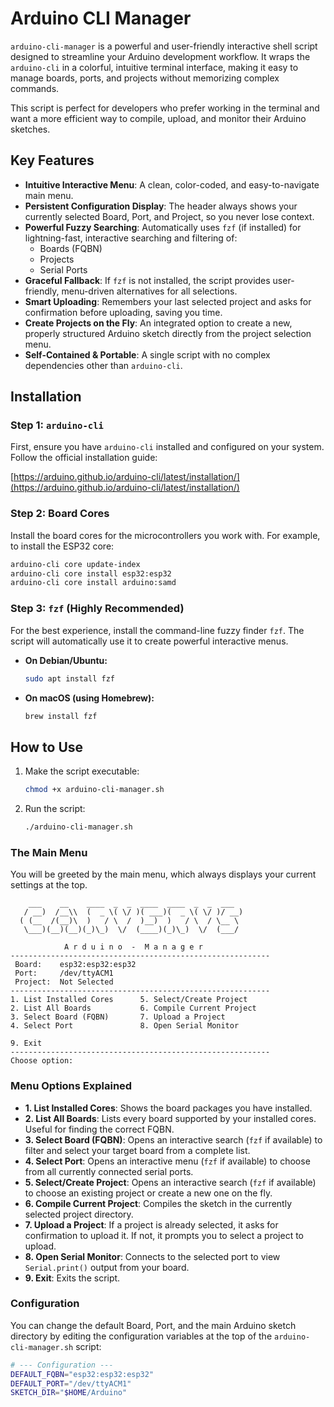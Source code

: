 # Arduino CLI Manager

`arduino-cli-manager` is a powerful and user-friendly interactive shell script designed to streamline your Arduino development workflow. It wraps the `arduino-cli` in a colorful, intuitive terminal interface, making it easy to manage boards, ports, and projects without memorizing complex commands.

This script is perfect for developers who prefer working in the terminal and want a more efficient way to compile, upload, and monitor their Arduino sketches.

## Key Features

- **Intuitive Interactive Menu**: A clean, color-coded, and easy-to-navigate main menu.
- **Persistent Configuration Display**: The header always shows your currently selected Board, Port, and Project, so you never lose context.
- **Powerful Fuzzy Searching**: Automatically uses `fzf` (if installed) for lightning-fast, interactive searching and filtering of:
  - Boards (FQBN)
  - Projects
  - Serial Ports
- **Graceful Fallback**: If `fzf` is not installed, the script provides user-friendly, menu-driven alternatives for all selections.
- **Smart Uploading**: Remembers your last selected project and asks for confirmation before uploading, saving you time.
- **Create Projects on the Fly**: An integrated option to create a new, properly structured Arduino sketch directly from the project selection menu.
- **Self-Contained & Portable**: A single script with no complex dependencies other than `arduino-cli`.

## Installation

### Step 1: `arduino-cli`

First, ensure you have `arduino-cli` installed and configured on your system. Follow the official installation guide:

[https://arduino.github.io/arduino-cli/latest/installation/](https://arduino.github.io/arduino-cli/latest/installation/)

### Step 2: Board Cores

Install the board cores for the microcontrollers you work with. For example, to install the ESP32 core:

```bash
arduino-cli core update-index
arduino-cli core install esp32:esp32
arduino-cli core install arduino:samd
```

### Step 3: `fzf` (Highly Recommended)

For the best experience, install the command-line fuzzy finder `fzf`. The script will automatically use it to create powerful interactive menus.

- **On Debian/Ubuntu:**
  ```bash
  sudo apt install fzf
  ```
- **On macOS (using Homebrew):**
  ```bash
  brew install fzf
  ```

## How to Use

1.  Make the script executable:
    ```bash
    chmod +x arduino-cli-manager.sh
    ```
2.  Run the script:
    ```bash
    ./arduino-cli-manager.sh
    ```

### The Main Menu

You will be greeted by the main menu, which always displays your current settings at the top.

```
    ___    __    ____  _  _  ____  ____  _  _  ___ 
   / __)  /__\\  (  _ \( \/ )( ___)(  _ \( \/ )/ __)
  ( (__  /(__)\  )   / \  /  )__)  )   / \  / \__ \ 
   \___)(__)(__)(_)\_)  \/  (____)(_)\_)  \/  (___/

            A r d u i n o  -  M a n a g e r
----------------------------------------------------------
 Board:    esp32:esp32:esp32 
 Port:     /dev/ttyACM1
 Project:  Not Selected
----------------------------------------------------------
1. List Installed Cores      5. Select/Create Project
2. List All Boards           6. Compile Current Project
3. Select Board (FQBN)       7. Upload a Project
4. Select Port               8. Open Serial Monitor

9. Exit
----------------------------------------------------------
Choose option: 
```

### Menu Options Explained

- **1. List Installed Cores**: Shows the board packages you have installed.
- **2. List All Boards**: Lists every board supported by your installed cores. Useful for finding the correct FQBN.
- **3. Select Board (FQBN)**: Opens an interactive search (`fzf` if available) to filter and select your target board from a complete list.
- **4. Select Port**: Opens an interactive menu (`fzf` if available) to choose from all currently connected serial ports.
- **5. Select/Create Project**: Opens an interactive search (`fzf` if available) to choose an existing project or create a new one on the fly.
- **6. Compile Current Project**: Compiles the sketch in the currently selected project directory.
- **7. Upload a Project**: If a project is already selected, it asks for confirmation to upload it. If not, it prompts you to select a project to upload.
- **8. Open Serial Monitor**: Connects to the selected port to view `Serial.print()` output from your board.
- **9. Exit**: Exits the script.

### Configuration

You can change the default Board, Port, and the main Arduino sketch directory by editing the configuration variables at the top of the `arduino-cli-manager.sh` script:

```bash
# --- Configuration ---
DEFAULT_FQBN="esp32:esp32:esp32"
DEFAULT_PORT="/dev/ttyACM1"
SKETCH_DIR="$HOME/Arduino"
```